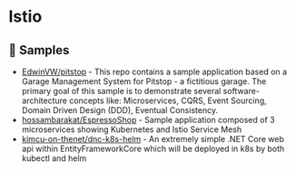 # Istio

## 🚀 Samples
- [EdwinVW/pitstop](https://github.com/EdwinVW/pitstop/tree/master/src/k8s) - This repo contains a sample application based on a Garage Management System for Pitstop - a fictitious garage. The primary goal of this sample is to demonstrate several software-architecture concepts like: Microservices, CQRS, Event Sourcing, Domain Driven Design (DDD), Eventual Consistency.
- [hossambarakat/EspressoShop](https://github.com/hossambarakat/EspressoShop) - Sample application composed of 3 microservices showing Kubernetes and Istio Service Mesh
- [kimcu-on-thenet/dnc-k8s-helm](https://github.com/kimcu-on-thenet/dnc-k8s-helm) - An extremely simple .NET Core web api within EntityFrameworkCore which will be deployed in k8s by both kubectl and helm
